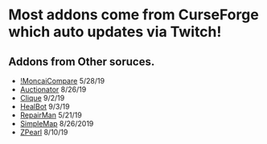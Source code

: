 # Most addons come from CurseForge which auto updates via Twitch!

## Addons from Other soruces.

* [!MoncaiCompare](https://www.wowinterface.com/downloads/info24976-MoncaiEquipmentCompareClassic.html) 5/28/19
* [Auctionator](https://www.warcrafttavern.com/addons/auctionator-classic/) 8/26/19
* [Clique](https://www.wowinterface.com/downloads/info25107-CliqueClassic.html) 9/2/19
* [HealBot](https://www.wowinterface.com/downloads/info6096-HealBotContinued.html) 9/3/19
* [RepairMan](https://www.warcrafttavern.com/addons/repairman/) 5/21/19
* [SimpleMap](https://www.warcrafttavern.com/addons/simplemap/) 8/26/2019
* [ZPearl](https://www.wowinterface.com/downloads/info24963-Z-PerlUnitFramesquickfix.html) 8/10/19